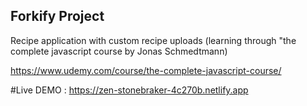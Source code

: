 ## Forkify Project

Recipe application with custom recipe uploads
(learning through "the complete javascript course by Jonas Schmedtmann)

https://www.udemy.com/course/the-complete-javascript-course/

#Live DEMO : https://zen-stonebraker-4c270b.netlify.app
